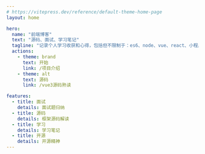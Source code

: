 ```yaml
---
# https://vitepress.dev/reference/default-theme-home-page
layout: home

hero:
  name: "前端博客"
  text: "源码、面试、学习笔记"
  tagline: "记录个人学习收获和心得，包括但不限制于：es6、node、vue、react、小程序、浏览器、网络、设计模式、算法和数据结构、web安全、性能优化、工程化等。天地一浮云，此身乃毫末，自勉之"
  actions:
    - theme: brand
      text: 开始
      link: /项目介绍
    - theme: alt
      text: 源码
      link: /vue3源码熟读

features:
  - title: 面试
    details: 面试题归纳
  - title: 源码
    details: 框架源码解读
  - title: 学习
    details: 学习笔记
  - title: 开源
    details: 开源精神
---
```


